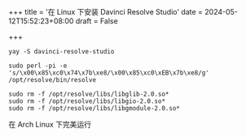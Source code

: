 +++
title = '在 Linux 下安装 Davinci Resolve Studio'
date = 2024-05-12T15:52:23+08:00
draft = False

+++

```shell
yay -S davinci-resolve-studio

sudo perl -pi -e 's/\x00\x85\xc0\x74\x7b\xe8/\x00\x85\xc0\xEB\x7b\xe8/g' /opt/resolve/bin/resolve

sudo rm -f /opt/resolve/libs/libglib-2.0.so*
sudo rm -f /opt/resolve/libs/libgio-2.0.so*
sudo rm -f /opt/resolve/libs/libgmodule-2.0.so*

```

在 Arch Linux 下完美运行

